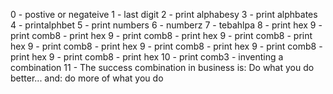 0 - postive or negateive
1 - last digit
2 - print alphabesy
3 - print alphbates
4 - printalphbet
5 - print numbers
6 - numberz
7 - tebahlpa
8 - print hex
9 - print comb8 - print hex
9 - print comb8 - print hex
9 - print comb8 - print hex
9 - print comb8 - print hex
9 - print comb8 - print hex
9 - print comb8 - print hex
9 - print comb8 - print hex
10 - print comb3 - inventing a combination
11 - The success combination in business is: Do what you do better... and: do more of what you do
